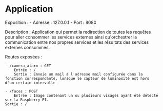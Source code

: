 # Application

Exposition :
	- Adresse : 127.0.0.1
	- Port : 8080

Description :
	Application qui permet la redirection de toutes les requêtes pour aller consommer les services externes ainsi qu'orchestrer la communication entre nos propres services et les résultats des services externes consommés.

Routes exposées :

	- /camera_alarm : GET
		Entrée : /
		Sortie : Envoie un mail à l'adresse mail configurée dans la fonction correspondante, lorsque le capteur de luminosité est hors d'un certain intervalle

	- /faces : POST
		Entrée : Image contenant un ou plusieurs visages ayant été détecté sur la Raspberry PI.
    Sortie : /

